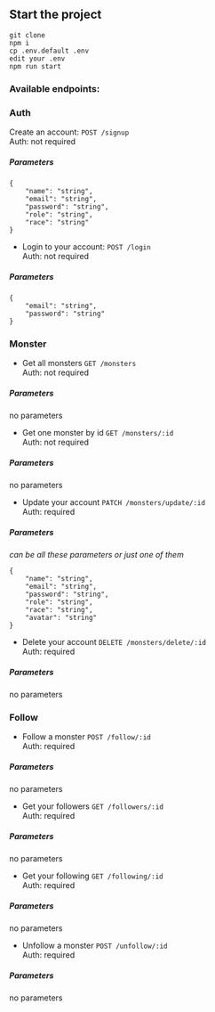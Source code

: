 ## Start the project

```
git clone
npm i
cp .env.default .env
edit your .env
npm run start
```

### Available endpoints:

### Auth

Create an account: `POST /signup`  
Auth: not required

##### Parameters

```
{
    "name": "string",
    "email": "string",
    "password": "string",
    "role": "string",
    "race": "string"
}
```
* Login to your account: `POST /login`  
Auth: not required

##### Parameters

```
{
	"email": "string",
	"password": "string"
}
```

### Monster

* Get all monsters `GET /monsters`  
Auth: not required

##### Parameters

no parameters

* Get one monster by id `GET /monsters/:id`  
Auth: not required

##### Parameters

no parameters

* Update your account `PATCH /monsters/update/:id`  
Auth: required

##### Parameters

*can be all these parameters or just one of them*
```
{
    "name": "string",
    "email": "string",
    "password": "string",
    "role": "string",
    "race": "string",
    "avatar": "string"
}
```

* Delete your account `DELETE /monsters/delete/:id`  
Auth: required

##### Parameters

no parameters

### Follow

* Follow a monster `POST /follow/:id`  
Auth: required

##### Parameters

no parameters

* Get your followers `GET /followers/:id`  
Auth: required

##### Parameters

no parameters

* Get your following `GET /following/:id`  
Auth: required

##### Parameters

no parameters

* Unfollow a monster `POST /unfollow/:id`  
Auth: required

##### Parameters

no parameters

